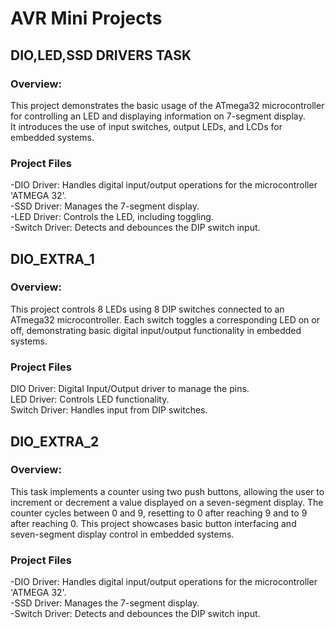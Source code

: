 # AVR Mini Projects
## DIO,LED,SSD DRIVERS TASK
### Overview:
This project demonstrates the basic usage of the ATmega32 microcontroller for controlling an LED and displaying information on 7-segment display. <br>
It introduces the use of input switches, output LEDs, and LCDs for embedded systems.
### Project Files
-DIO Driver: Handles digital input/output operations for the microcontroller 'ATMEGA 32'.<br>
-SSD Driver: Manages the 7-segment display.<br>
-LED Driver: Controls the LED, including toggling.<br>
-Switch Driver: Detects and debounces the DIP switch input.<br>

## DIO_EXTRA_1
### Overview:
This project controls 8 LEDs using 8 DIP switches connected to an ATmega32 microcontroller. Each switch toggles a corresponding LED on or off, demonstrating basic digital input/output functionality in embedded systems.
### Project Files
DIO Driver: Digital Input/Output driver to manage the pins.<br>
LED Driver: Controls LED functionality.<br>
Switch Driver: Handles input from DIP switches.<br>

## DIO_EXTRA_2
### Overview:
This task implements a counter using two push buttons, allowing the user to increment or decrement a value displayed on a seven-segment display. The counter cycles between 0 and 9, resetting to 0 after reaching 9 and to 9 after reaching 0. This project showcases basic button interfacing and seven-segment display control in embedded systems.
### Project Files
-DIO Driver: Handles digital input/output operations for the microcontroller 'ATMEGA 32'.<br>
-SSD Driver: Manages the 7-segment display.<br>
-Switch Driver: Detects and debounces the DIP switch input. <br>
